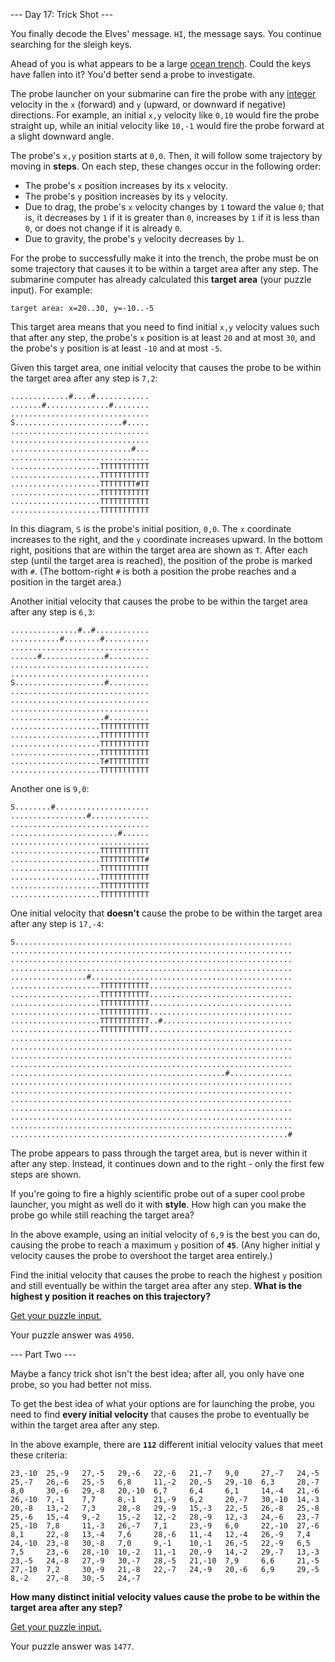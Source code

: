 --- Day 17: Trick Shot ---

You finally decode the Elves' message. `HI`, the message says. You continue searching for the sleigh keys.

Ahead of you is what appears to be a large [ocean trench](https://en.wikipedia.org/wiki/Oceanic_trench). Could the keys have fallen into it? You'd better send a probe to investigate.

The probe launcher on your submarine can fire the probe with any [integer](https://en.wikipedia.org/wiki/Integer) velocity in the `x` (forward) and `y` (upward, or downward if negative) directions. For example, an initial `x,y` velocity like `0,10` would fire the probe straight up, while an initial velocity like `10,-1` would fire the probe forward at a slight downward angle.

The probe's `x,y` position starts at `0,0`. Then, it will follow some trajectory by moving in **steps**. On each step, these changes occur in the following order:

- The probe's `x` position increases by its `x` velocity.
- The probe's `y` position increases by its `y` velocity.
- Due to drag, the probe's `x` velocity changes by `1` toward the value `0`; that is, it decreases by `1` if it is greater than `0`, increases by `1` if it is less than `0`, or does not change if it is already `0`.
- Due to gravity, the probe's `y` velocity decreases by `1`.

For the probe to successfully make it into the trench, the probe must be on some trajectory that causes it to be within a target area after any step. The submarine computer has already calculated this **target area** (your puzzle input). For example:

    target area: x=20..30, y=-10..-5

This target area means that you need to find initial `x,y` velocity values such that after any step, the probe's `x` position is at least `20` and at most `30`, and the probe's `y` position is at least `-10` and at most `-5`.

Given this target area, one initial velocity that causes the probe to be within the target area after any step is `7,2`:

    .............#....#............
    .......#..............#........
    ...............................
    S........................#.....
    ...............................
    ...............................
    ...........................#...
    ...............................
    ....................TTTTTTTTTTT
    ....................TTTTTTTTTTT
    ....................TTTTTTTT#TT
    ....................TTTTTTTTTTT
    ....................TTTTTTTTTTT
    ....................TTTTTTTTTTT

In this diagram, `S` is the probe's initial position, `0,0`. The `x` coordinate increases to the right, and the `y` coordinate increases upward. In the bottom right, positions that are within the target area are shown as `T`. After each step (until the target area is reached), the position of the probe is marked with `#`. (The bottom-right `#` is both a position the probe reaches and a position in the target area.) 

Another initial velocity that causes the probe to be within the target area after any step is `6,3`:

    ...............#..#............
    ...........#........#..........
    ...............................
    ......#..............#.........
    ...............................
    ...............................
    S....................#.........
    ...............................
    ...............................
    ...............................
    .....................#.........
    ....................TTTTTTTTTTT
    ....................TTTTTTTTTTT
    ....................TTTTTTTTTTT
    ....................TTTTTTTTTTT
    ....................T#TTTTTTTTT
    ....................TTTTTTTTTTT

Another one is `9,0`:

    S........#.....................
    .................#.............
    ...............................
    ........................#......
    ...............................
    ....................TTTTTTTTTTT
    ....................TTTTTTTTTT#
    ....................TTTTTTTTTTT
    ....................TTTTTTTTTTT
    ....................TTTTTTTTTTT
    ....................TTTTTTTTTTT

One initial velocity that **doesn't** cause the probe to be within the target area after any step is `17,-4`:

    S..............................................................
    ...............................................................
    ...............................................................
    ...............................................................
    .................#.............................................
    ....................TTTTTTTTTTT................................
    ....................TTTTTTTTTTT................................
    ....................TTTTTTTTTTT................................
    ....................TTTTTTTTTTT................................
    ....................TTTTTTTTTTT..#.............................
    ....................TTTTTTTTTTT................................
    ...............................................................
    ...............................................................
    ...............................................................
    ...............................................................
    ................................................#..............
    ...............................................................
    ...............................................................
    ...............................................................
    ...............................................................
    ...............................................................
    ...............................................................
    ..............................................................#

The probe appears to pass through the target area, but is never within it after any step. Instead, it continues down and to the right - only the first few steps are shown.

If you're going to fire a highly scientific probe out of a super cool probe launcher, you might as well do it with **style**. How high can you make the probe go while still reaching the target area?

In the above example, using an initial velocity of `6,9` is the best you can do, causing the probe to reach a maximum `y` position of **`45`**. (Any higher initial y velocity causes the probe to overshoot the target area entirely.)

Find the initial velocity that causes the probe to reach the highest `y` position and still eventually be within the target area after any step. **What is the highest y position it reaches on this trajectory?**

[Get your puzzle input.](Input/PuzzleInput.txt)

Your puzzle answer was `4950`.

--- Part Two ---

Maybe a fancy trick shot isn't the best idea; after all, you only have one probe, so you had better not miss.

To get the best idea of what your options are for launching the probe, you need to find **every initial velocity** that causes the probe to eventually be within the target area after any step.

In the above example, there are **`112`** different initial velocity values that meet these criteria:

    23,-10  25,-9   27,-5   29,-6   22,-6   21,-7   9,0     27,-7   24,-5
    25,-7   26,-6   25,-5   6,8     11,-2   20,-5   29,-10  6,3     28,-7
    8,0     30,-6   29,-8   20,-10  6,7     6,4     6,1     14,-4   21,-6
    26,-10  7,-1    7,7     8,-1    21,-9   6,2     20,-7   30,-10  14,-3
    20,-8   13,-2   7,3     28,-8   29,-9   15,-3   22,-5   26,-8   25,-8
    25,-6   15,-4   9,-2    15,-2   12,-2   28,-9   12,-3   24,-6   23,-7
    25,-10  7,8     11,-3   26,-7   7,1     23,-9   6,0     22,-10  27,-6
    8,1     22,-8   13,-4   7,6     28,-6   11,-4   12,-4   26,-9   7,4
    24,-10  23,-8   30,-8   7,0     9,-1    10,-1   26,-5   22,-9   6,5
    7,5     23,-6   28,-10  10,-2   11,-1   20,-9   14,-2   29,-7   13,-3
    23,-5   24,-8   27,-9   30,-7   28,-5   21,-10  7,9     6,6     21,-5
    27,-10  7,2     30,-9   21,-8   22,-7   24,-9   20,-6   6,9     29,-5
    8,-2    27,-8   30,-5   24,-7

**How many distinct initial velocity values cause the probe to be within the target area after any step?**

[Get your puzzle input.](Input/PuzzleInput.txt)

Your puzzle answer was `1477`.
